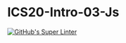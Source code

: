 # ICS20-Intro-03-Js

[![GitHub's Super Linter](https://github.commarshall-demars/ICS20-Intro-03-Js//workflows/GitHub's%20Super%20Linter/badge.svg)](https://github.com/marshall-demars/ICS20-Intro-03-Js/actions)
